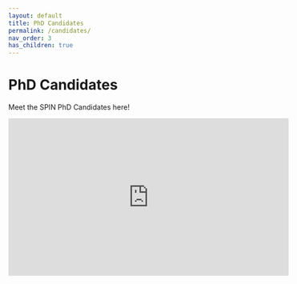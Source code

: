 ```yaml
---
layout: default
title: PhD Candidates 
permalink: /candidates/
nav_order: 3
has_children: true
---
```


# PhD Candidates 
Meet the SPIN PhD Candidates here!

<iframe width="560" height="315" src="https://www.youtube.com/embed/66jOtGazjHI" title="YouTube video player" frameborder="0" allow="accelerometer; autoplay; clipboard-write; encrypted-media; gyroscope; picture-in-picture; web-share" allowfullscreen></iframe>
